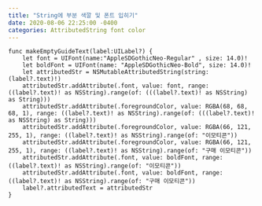 ```yaml
---
title: "String에 부분 색깔 및 폰트 입히기"
date: 2020-08-06 22:25:00 -0400
categories: AttributedString font color
---
```


    func makeEmptyGuideText(label:UILabel?) {
        let font = UIFont(name:"AppleSDGothicNeo-Regular" , size: 14.0)!
        let boldFont = UIFont(name: "AppleSDGothicNeo-Bold", size: 14.0)!
        let attributedStr = NSMutableAttributedString(string: (label?.text)!)
        attributedStr.addAttribute(.font, value: font, range: ((label?.text)! as NSString).range(of: (((label?.text)! as NSString) as String)))
        attributedStr.addAttribute(.foregroundColor, value: RGBA(68, 68, 68, 1), range: ((label?.text)! as NSString).range(of: (((label?.text)! as NSString) as String)))
        attributedStr.addAttribute(.foregroundColor, value: RGBA(66, 121, 255, 1), range: ((label?.text)! as NSString).range(of: "이모티콘"))
        attributedStr.addAttribute(.foregroundColor, value: RGBA(66, 121, 255, 1), range: ((label?.text)! as NSString).range(of: "구매 이모티콘"))
        attributedStr.addAttribute(.font, value: boldFont, range: ((label?.text)! as NSString).range(of: "이모티콘"))
        attributedStr.addAttribute(.font, value: boldFont, range: ((label?.text)! as NSString).range(of: "구매 이모티콘"))
        label?.attributedText = attributedStr
    }
